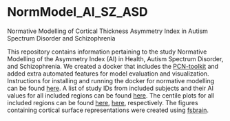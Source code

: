 # NormModel_AI_SZ_ASD
Normative Modelling of Cortical Thickness Asymmetry Index in Autism Spectrum Disorder and Schizophrenia

This repository contains information pertaining to the study Normative Modelling of the Asymmetry Index (AI) in Health, Autism Spectrum Disorder, and Schizophrenia.
We created a docker that includes the [PCN-toolkit](https://pcntoolkit.readthedocs.io/en/latest/) and added extra automated features for model evaluation and visualization. 
Instructions for installing and running the docker for normative modelling can be found [here](https://github.com/iamjoostjanssen/NormModel_MorphoSim_SZ/blob/main/Docker_and_ReferenceModelling.txt). 
A list of study IDs from included subjects and their AI values for all included regions can be found [here](https://github.com/iamjoostjanssen/NormModel_SulcWidth_SZ/blob/main/Included_subjects_IDs.csv). 
The centile plots for all included regions can be found [here](https://github.com/iamjoostjanssen/NormModel_SulcWidth_SZ/tree/main/Normative_models_lh), 
[here](https://github.com/iamjoostjanssen/NormModel_SulcWidth_SZ/tree/main/Normative_models_rh), respectively. 
The figures containing cortical surface representations were created using [fsbrain](https://github.com/dfsp-spirit/fsbrain).

